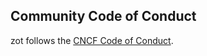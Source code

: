 ## Community Code of Conduct

zot follows the [CNCF Code of Conduct](https://github.com/cncf/foundation/blob/master/code-of-conduct.md).
